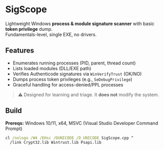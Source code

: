 # SigScope

Lightweight Windows **process & module signature scanner** with basic **token privilege** dump.  
Fundamentals-level, single EXE, no drivers.

## Features
- Enumerates running processes (PID, parent, thread count)
- Lists loaded modules (DLL/EXE path)
- Verifies Authenticode signatures via `WinVerifyTrust` (OK/NO)  
- Dumps process token privileges (e.g., `SeDebugPrivilege`)
- Graceful handling for access-denied/PPL processes

> ⚠️ Designed for learning and triage. It **does not** modify the system.

## Build

**Prereqs:** Windows 10/11, x64, MSVC (Visual Studio Developer Command Prompt)

```bat
cl /nologo /W4 /EHsc /DUNICODE /D_UNICODE SigScope.cpp ^
  /link Crypt32.lib Wintrust.lib Psapi.lib
